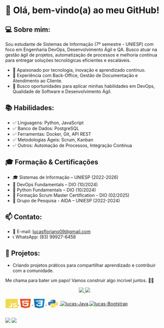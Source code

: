 # 👋 Olá, bem-vindo(a) ao meu GitHub!

## 💻 Sobre mim:
Sou estudante de Sistemas de Informação (7º semestre - UNIESP) com foco em Engenharia DevOps, Desenvolvimento Ágil e QA. Busco atuar na gestão ágil de projetos, automatização de processos e melhoria contínua para entregar soluções tecnológicas eficientes e escaláveis.

- 🔹 Apaixonado por tecnologia, inovação e aprendizado contínuo.
- 🔹 Experiência com Back-Office, Gestão de Documentação e Atendimento ao Cliente.
- 🔹 Busco oportunidades para aplicar minhas habilidades em DevOps, Qualidade de Software e Desenvolvimento Ágil.

## 📚 Habilidades:
- ✅ Linguagens: Python, JavaScript
- ✅ Banco de Dados: PostgreSQL
- ✅ Ferramentas: Docker, Git, API REST
- ✅ Metodologias Ágeis: Scrum, Kanban
- ✅ Outros: Automação de Processos, Integração Contínua

## 🎓 Formação & Certificações
- 🎓 Sistemas de Informação – UNIESP (2022-2026)
- 📜 DevOps Fundamentals – DIO (10/2024)
- 📜 Python Fundamentals – DIO (10/2024)
- 📜 Formação Scrum Master Certification – DIO (02/2025)
- 🔬 Grupo de Pesquisa - AIDA – UNIESP (2022-2024)

## 📫 Contato:
- 📧 E-mail: lucasfloriano09@gmail.com
- 📞 WhatsApp: (83) 99927-6458

## 🚀 Projetos:
- Criando projetos práticos para compartilhar aprendizado e contribuir com a comunidade.

Me chama para bater um papo! Vamos construir algo incrível juntos. 🚀🔥
<div align="center">
  <a href="https://github.com/rafaballerini">
  <img height="180em" src="https://github-readme-stats.vercel.app/api?username=lucasflorianodev&show_icons=true&theme=dark&include_all_commits=true&count_private=true"/>
  <img height="180em" src="https://github-readme-stats.vercel.app/api/top-langs/?username=lucasflorianodev&layout=compact&langs_count=7&theme=dark"/>
</div>
<div style="display: inline_block"><br>
  <img align="center" alt="lucas-Js" height="30" width="40" src="https://raw.githubusercontent.com/devicons/devicon/master/icons/javascript/javascript-plain.svg">
  <img align="center" alt="lucas-HTML" height="30" width="40" src="https://raw.githubusercontent.com/devicons/devicon/master/icons/html5/html5-original.svg">
  <img align="center" alt="lucas-CSS" height="30" width="40" src="https://raw.githubusercontent.com/devicons/devicon/master/icons/css3/css3-original.svg">
  <img align="center" alt="lucas-Python" height="30" width="40" src="https://raw.githubusercontent.com/devicons/devicon/master/icons/python/python-original.svg">
  <img align="center" alt="lucas-Java" height="30" width="40" src="https://raw.githubusercontent.com/jmnote/z-icons/master/svg/java.svg">
  <img align="center" alt="lucas-Bootstrap" height="30" width="40" src="https://raw.githubusercontent.com/jmnote/z-icons/master/svg/bootstrap.svg">
</div>

##

<div> 
  <a href="https://www.instagram.com/lucas___floriano/" target="_blank"><img src="https://img.shields.io/badge/-Instagram-%23E4405F?style=for-the-badge&logo=instagram&logoColor=white" target="_blank"></a>
  <a href="https://www.linkedin.com/in/lucas-floriano-da-silva/" target="_blank"><img src="https://img.shields.io/badge/-LinkedIn-%230077B5?style=for-the-badge&logo=linkedin&logoColor=white" target="_blank"></a>
 
</div>
